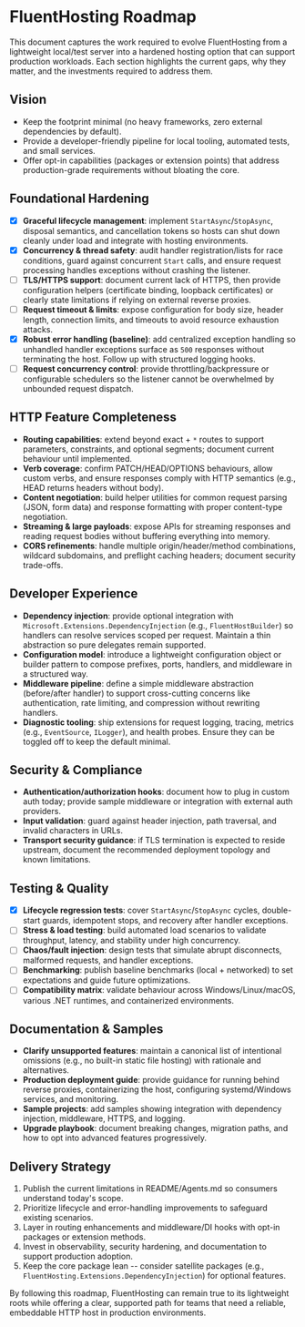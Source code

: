 # FluentHosting Roadmap

This document captures the work required to evolve FluentHosting from a lightweight local/test server into a hardened hosting option that can support production workloads. Each section highlights the current gaps, why they matter, and the investments required to address them.

## Vision
- Keep the footprint minimal (no heavy frameworks, zero external dependencies by default).
- Provide a developer-friendly pipeline for local tooling, automated tests, and small services.
- Offer opt-in capabilities (packages or extension points) that address production-grade requirements without bloating the core.

## Foundational Hardening
- [x] **Graceful lifecycle management**: implement `StartAsync`/`StopAsync`, disposal semantics, and cancellation tokens so hosts can shut down cleanly under load and integrate with hosting environments.
- [x] **Concurrency & thread safety**: audit handler registration/lists for race conditions, guard against concurrent `Start` calls, and ensure request processing handles exceptions without crashing the listener.
- [ ] **TLS/HTTPS support**: document current lack of HTTPS, then provide configuration helpers (certificate binding, loopback certificates) or clearly state limitations if relying on external reverse proxies.
- [ ] **Request timeout & limits**: expose configuration for body size, header length, connection limits, and timeouts to avoid resource exhaustion attacks.
- [x] **Robust error handling (baseline)**: add centralized exception handling so unhandled handler exceptions surface as `500` responses without terminating the host. Follow up with structured logging hooks.
- [ ] **Request concurrency control**: provide throttling/backpressure or configurable schedulers so the listener cannot be overwhelmed by unbounded request dispatch.

## HTTP Feature Completeness
- **Routing capabilities**: extend beyond exact + `*` routes to support parameters, constraints, and optional segments; document current behaviour until implemented.
- **Verb coverage**: confirm PATCH/HEAD/OPTIONS behaviours, allow custom verbs, and ensure responses comply with HTTP semantics (e.g., HEAD returns headers without body).
- **Content negotiation**: build helper utilities for common request parsing (JSON, form data) and response formatting with proper content-type negotiation.
- **Streaming & large payloads**: expose APIs for streaming responses and reading request bodies without buffering everything into memory.
- **CORS refinements**: handle multiple origin/header/method combinations, wildcard subdomains, and preflight caching headers; document security trade-offs.

## Developer Experience
- **Dependency injection**: provide optional integration with `Microsoft.Extensions.DependencyInjection` (e.g., `FluentHostBuilder`) so handlers can resolve services scoped per request. Maintain a thin abstraction so pure delegates remain supported.
- **Configuration model**: introduce a lightweight configuration object or builder pattern to compose prefixes, ports, handlers, and middleware in a structured way.
- **Middleware pipeline**: define a simple middleware abstraction (before/after handler) to support cross-cutting concerns like authentication, rate limiting, and compression without rewriting handlers.
- **Diagnostic tooling**: ship extensions for request logging, tracing, metrics (e.g., `EventSource`, `ILogger`), and health probes. Ensure they can be toggled off to keep the default minimal.

## Security & Compliance
- **Authentication/authorization hooks**: document how to plug in custom auth today; provide sample middleware or integration with external auth providers.
- **Input validation**: guard against header injection, path traversal, and invalid characters in URLs.
- **Transport security guidance**: if TLS termination is expected to reside upstream, document the recommended deployment topology and known limitations.

## Testing & Quality
- [x] **Lifecycle regression tests**: cover `StartAsync`/`StopAsync` cycles, double-start guards, idempotent stops, and recovery after handler exceptions.
- [ ] **Stress & load testing**: build automated load scenarios to validate throughput, latency, and stability under high concurrency.
- [ ] **Chaos/fault injection**: design tests that simulate abrupt disconnects, malformed requests, and handler exceptions.
- [ ] **Benchmarking**: publish baseline benchmarks (local + networked) to set expectations and guide future optimizations.
- [ ] **Compatibility matrix**: validate behaviour across Windows/Linux/macOS, various .NET runtimes, and containerized environments.

## Documentation & Samples
- **Clarify unsupported features**: maintain a canonical list of intentional omissions (e.g., no built-in static file hosting) with rationale and alternatives.
- **Production deployment guide**: provide guidance for running behind reverse proxies, containerizing the host, configuring systemd/Windows services, and monitoring.
- **Sample projects**: add samples showing integration with dependency injection, middleware, HTTPS, and logging.
- **Upgrade playbook**: document breaking changes, migration paths, and how to opt into advanced features progressively.

## Delivery Strategy
1. Publish the current limitations in README/Agents.md so consumers understand today's scope.
2. Prioritize lifecycle and error-handling improvements to safeguard existing scenarios.
3. Layer in routing enhancements and middleware/DI hooks with opt-in packages or extension methods.
4. Invest in observability, security hardening, and documentation to support production adoption.
5. Keep the core package lean -- consider satellite packages (e.g., `FluentHosting.Extensions.DependencyInjection`) for optional features.

By following this roadmap, FluentHosting can remain true to its lightweight roots while offering a clear, supported path for teams that need a reliable, embeddable HTTP host in production environments.
